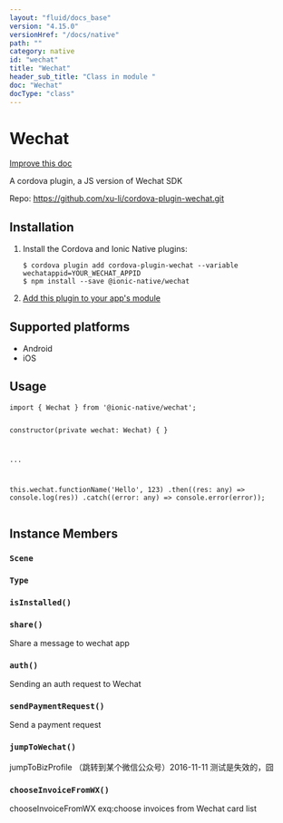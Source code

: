 ```yaml
---
layout: "fluid/docs_base"
version: "4.15.0"
versionHref: "/docs/native"
path: ""
category: native
id: "wechat"
title: "Wechat"
header_sub_title: "Class in module "
doc: "Wechat"
docType: "class"
---
```


<h1 class="api-title">Wechat</h1>

<a class="improve-v2-docs" href="http://github.com/ionic-team/ionic-native/edit/master/src/@ionic-native/plugins/wechat/index.ts#L1">
  Improve this doc
</a>







<p>A cordova plugin, a JS version of Wechat SDK</p>


<p>Repo:
  <a href="https://github.com/xu-li/cordova-plugin-wechat.git">
    https://github.com/xu-li/cordova-plugin-wechat.git
  </a>
</p>


<h2><a class="anchor" name="installation" href="#installation"></a>Installation</h2>
<ol class="installation">
  <li>Install the Cordova and Ionic Native plugins:<br>
    <pre><code class="nohighlight">$ cordova plugin add cordova-plugin-wechat --variable wechatappid=YOUR_WECHAT_APPID
$ npm install --save @ionic-native/wechat
</code></pre>
  </li>
  <li><a href="https://ionicframework.com/docs/native/#Add_Plugins_to_Your_App_Module">Add this plugin to your app's module</a></li>
</ol>



<h2><a class="anchor" name="platforms" href="#platforms"></a>Supported platforms</h2>
<ul>
  <li>Android</li><li>iOS</li>
</ul>






<h2><a class="anchor" name="usage" href="#usage"></a>Usage</h2>
<pre><code class="lang-typescript">import { Wechat } from &#39;@ionic-native/wechat&#39;;


constructor(private wechat: Wechat) { }

...


this.wechat.functionName(&#39;Hello&#39;, 123)
  .then((res: any) =&gt; console.log(res))
  .catch((error: any) =&gt; console.error(error));
</code></pre>








<h2><a class="anchor" name="instance-members" href="#instance-members"></a>Instance Members</h2>
<h3><a class="anchor" name="Scene" href="#Scene"></a><code>Scene</code></h3>




<h3><a class="anchor" name="Type" href="#Type"></a><code>Type</code></h3>




<h3><a class="anchor" name="isInstalled" href="#isInstalled"></a><code>isInstalled()</code></h3>





<h3><a class="anchor" name="share" href="#share"></a><code>share()</code></h3>


Share a message to wechat app



<h3><a class="anchor" name="auth" href="#auth"></a><code>auth()</code></h3>

Sending an auth request to Wechat



<h3><a class="anchor" name="sendPaymentRequest" href="#sendPaymentRequest"></a><code>sendPaymentRequest()</code></h3>

Send a payment request



<h3><a class="anchor" name="jumpToWechat" href="#jumpToWechat"></a><code>jumpToWechat()</code></h3>

jumpToBizProfile （跳转到某个微信公众号）2016-11-11 测试是失效的，囧



<h3><a class="anchor" name="chooseInvoiceFromWX" href="#chooseInvoiceFromWX"></a><code>chooseInvoiceFromWX()</code></h3>

chooseInvoiceFromWX exq:choose invoices from Wechat card list









